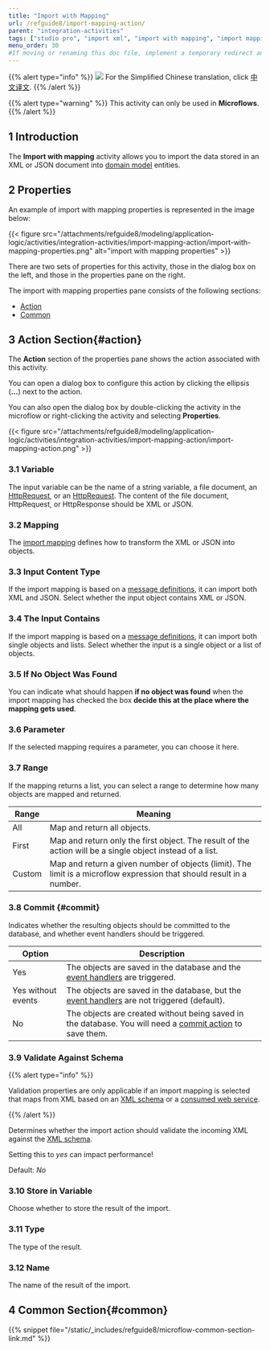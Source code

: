 ```yaml
---
title: "Import with Mapping"
url: /refguide8/import-mapping-action/
parent: "integration-activities"
tags: ["studio pro", "import xml", "import with mapping", "import mapping", "integration activity"]
menu_order: 30
#If moving or renaming this doc file, implement a temporary redirect and let the respective team know they should update the URL in the product. See Mapping to Products for more details.
---
```


{{% alert type="info" %}}
<img src="attachments/chinese-translation/china.png" style="display: inline-block; margin: 0" /> For the Simplified Chinese translation, click [中文译文](https://cdn.mendix.tencent-cloud.com/documentation/refguide8/import-mapping-action.pdf).
{{% /alert %}}

{{% alert type="warning" %}}
This activity can only be used in **Microflows**.
{{% /alert %}}

## 1 Introduction

The **Import with mapping** activity allows you to import the data stored in an XML or JSON document into [domain model](/refguide8/domain-model/) entities.

## 2 Properties

An example of import with mapping properties is represented in the image below:

{{< figure src="/attachments/refguide8/modeling/application-logic/activities/integration-activities/import-mapping-action/import-with-mapping-properties.png" alt="import with mapping properties" >}}

There are two sets of properties for this activity, those in the dialog box on the left, and those in the properties pane on the right.

The import with mapping properties pane consists of the following sections:

* [Action](#action)
* [Common](#common)

## 3 Action Section{#action}

The **Action** section of the properties pane shows the action associated with this activity.

You can open a dialog box to configure this action by clicking the ellipsis (**…**) next to the action.

You can also open the dialog box by double-clicking the activity in the microflow or right-clicking the activity and selecting **Properties**.

{{< figure src="/attachments/refguide8/modeling/application-logic/activities/integration-activities/import-mapping-action/import-mapping-action.png" >}}

### 3.1 Variable

The input variable can be the name of a string variable, a file document, an [HttpRequest](http-request-and-response-entities#http-request), or an [HttpRequest](http-request-and-response-entities#http-response). The content of the file document, HttpRequest, or HttpResponse should be XML or JSON.

### 3.2 Mapping

The [import mapping](/refguide8/import-mappings/) defines how to transform the XML or JSON into objects.

### 3.3 Input Content Type

If the import mapping is based on a [message definitions](/refguide8/message-definitions/), it can import both XML and JSON. Select whether the input object contains XML or JSON.

### 3.4 The Input Contains

If the import mapping is based on a [message definitions](/refguide8/message-definitions/), it can import both single objects and lists. Select whether the input is a single object or a list of objects.

### 3.5 If No Object Was Found

You can indicate what should happen **if no object was found** when the import mapping has checked the box **decide this at the place where the mapping gets used**.

### 3.6 Parameter

If the selected mapping requires a parameter, you can choose it here.

### 3.7 Range

 If the mapping returns a list, you can select a range to determine how many objects are mapped and returned.

| Range | Meaning |
| --- | --- |
| All | Map and return all objects. |
| First | Map and return only the first object. The result of the action will be a single object instead of a list. |
| Custom | Map and return a given number of objects (limit). The limit is a microflow expression that should result in a number. |

### 3.8 Commit {#commit}

Indicates whether the resulting objects should be committed to the database, and whether event handlers should be triggered.

| Option | Description |
| --- | --- |
| Yes | The objects are saved in the database and the [event handlers](/refguide8/event-handlers/) are triggered. |
| Yes without events | The objects are saved in the database, but the [event handlers](/refguide8/event-handlers/) are not triggered (default). |
| No | The objects are created without being saved in the database. You will need a [commit action](/refguide8/committing-objects/) to save them. |

### 3.9 Validate Against Schema

{{% alert type="info" %}}

Validation properties are only applicable if an import mapping is selected that maps from XML based on an [XML schema](/refguide8/xml-schemas/) or a [consumed web service](/refguide8/consumed-web-service/).

{{% /alert %}}

Determines whether the import action should validate the incoming XML against the [XML schema](/refguide8/xml-schemas/).

Setting this to _yes_ can impact performance!

Default: *No*

### 3.10 Store in Variable

Choose whether to store the result of the import.

### 3.11 Type

The type of the result.

### 3.12 Name

The name of the result of the import.

## 4 Common Section{#common}

{{% snippet file="/static/_includes/refguide8/microflow-common-section-link.md" %}}

